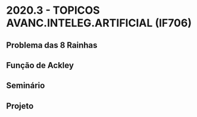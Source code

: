 # 2020.3 - TOPICOS AVANC.INTELEG.ARTIFICIAL (IF706)
## Problema das 8 Rainhas
## Função de Ackley
## Seminário
## Projeto
